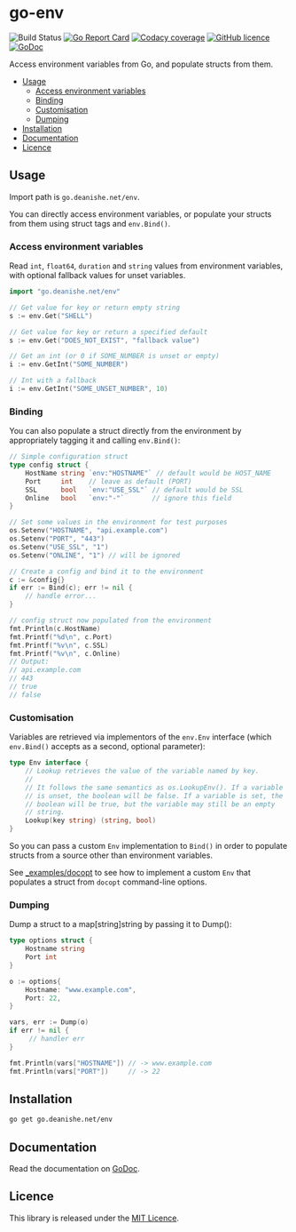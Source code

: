 
go-env
======

![Build Status][github-status-icon]
[![Go Report Card][goreport-icon]][goreport-link]
[![Codacy coverage][coverage-icon]][codacy-link]
[![GitHub licence][licence-icon]][licence-link]
[![GoDoc][godoc-icon]][godoc-link]

Access environment variables from Go, and populate structs from them.

<!-- MarkdownTOC autolink=true autoanchor=true -->

- [Usage](#usage)
    - [Access environment variables](#access-environment-variables)
    - [Binding](#binding)
    - [Customisation](#customisation)
    - [Dumping](#dumping)
- [Installation](#installation)
- [Documentation](#documentation)
- [Licence](#licence)

<!-- /MarkdownTOC -->


<a id="usage"></a>
Usage
-----

Import path is `go.deanishe.net/env`.

You can directly access environment variables, or populate your structs from them using struct tags and `env.Bind()`.


<a id="access-environment-variables"></a>
### Access environment variables ###

Read `int`, `float64`, `duration` and `string` values from environment variables, with optional fallback values for unset variables.

```go
import "go.deanishe.net/env"

// Get value for key or return empty string
s := env.Get("SHELL")

// Get value for key or return a specified default
s := env.Get("DOES_NOT_EXIST", "fallback value")

// Get an int (or 0 if SOME_NUMBER is unset or empty)
i := env.GetInt("SOME_NUMBER")

// Int with a fallback
i := env.GetInt("SOME_UNSET_NUMBER", 10)
```


<a id="binding"></a>
### Binding ###

You can also populate a struct directly from the environment by appropriately tagging it and calling `env.Bind()`:

```go
// Simple configuration struct
type config struct {
    HostName string `env:"HOSTNAME"` // default would be HOST_NAME
    Port     int    // leave as default (PORT)
    SSL      bool   `env:"USE_SSL"` // default would be SSL
    Online   bool   `env:"-"`       // ignore this field
}

// Set some values in the environment for test purposes
os.Setenv("HOSTNAME", "api.example.com")
os.Setenv("PORT", "443")
os.Setenv("USE_SSL", "1")
os.Setenv("ONLINE", "1") // will be ignored

// Create a config and bind it to the environment
c := &config{}
if err := Bind(c); err != nil {
    // handle error...
}

// config struct now populated from the environment
fmt.Println(c.HostName)
fmt.Printf("%d\n", c.Port)
fmt.Printf("%v\n", c.SSL)
fmt.Printf("%v\n", c.Online)
// Output:
// api.example.com
// 443
// true
// false
```


<a id="customisation"></a>
### Customisation ###

Variables are retrieved via implementors of the `env.Env` interface (which `env.Bind()` accepts as a second, optional parameter):

```go
type Env interface {
	// Lookup retrieves the value of the variable named by key.
	//
	// It follows the same semantics as os.LookupEnv(). If a variable
	// is unset, the boolean will be false. If a variable is set, the
	// boolean will be true, but the variable may still be an empty
	// string.
	Lookup(key string) (string, bool)
}
```

So you can pass a custom `Env` implementation to `Bind()` in order to populate structs from a source other than environment variables.

See [_examples/docopt][docopt] to see how to implement a custom `Env` that populates a struct from `docopt` command-line options.


<a id="dumping"></a>
### Dumping ###

Dump a struct to a map[string]string by passing it to Dump():

```go
type options struct {
    Hostname string
    Port int
}

o := options{
    Hostname: "www.example.com",
    Port: 22,
}

vars, err := Dump(o)
if err != nil {
     // handler err
}

fmt.Println(vars["HOSTNAME"]) // -> www.example.com
fmt.Println(vars["PORT"])     // -> 22
```


<a id="installation"></a>
Installation
------------

```bash
go get go.deanishe.net/env
```


<a id="documentation"></a>
Documentation
-------------

Read the documentation on [GoDoc][godoc-link].


<a id="licence"></a>
Licence
-------

This library is released under the [MIT Licence][mit].


[mit]: ./LICENCE.txt
[docopt]: _examples/docopt/docopt_example.go

[godoc-icon]: https://godoc.org/go.deanishe.net/env?status.svg
[godoc-link]: https://godoc.org/go.deanishe.net/env
[goreport-link]: https://goreportcard.com/report/github.com/deanishe/go-env
[goreport-icon]: https://goreportcard.com/badge/github.com/deanishe/go-env
[coverage-icon]: https://img.shields.io/codacy/coverage/a0ebe54382ad43bf8604b6d6aac02400?color=brightgreen
[codacy-link]: https://www.codacy.com/app/deanishe/go-env
[azure-status-icon]: https://img.shields.io/azure-devops/build/deanishe/3b09feef-08fa-42bc-830e-57ce1de63779/2
[azure-link]: https://dev.azure.com/deanishe/go-env/_build
[licence-icon]: https://img.shields.io/github/license/deanishe/go-env
[licence-link]: https://github.com/deanishe/go-env/blob/master/LICENCE.txt
[github-status-icon]: https://img.shields.io/github/workflow/status/deanishe/go-env/Test
